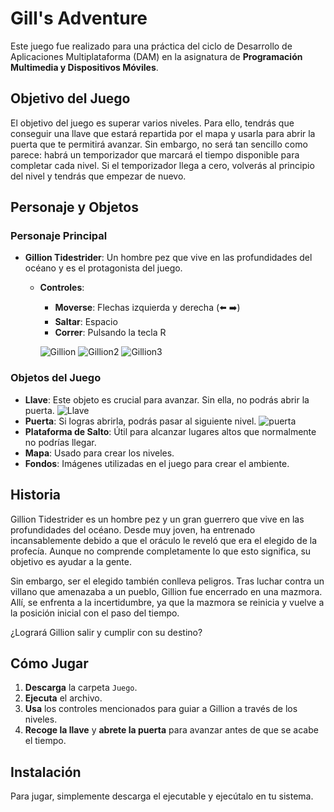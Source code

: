 # Gill's Adventure

Este juego fue realizado para una práctica del ciclo de Desarrollo de Aplicaciones Multiplataforma (DAM) en la asignatura de **Programación Multimedia y Dispositivos Móviles**.

## Objetivo del Juego

El objetivo del juego es superar varios niveles. Para ello, tendrás que conseguir una llave que estará repartida por el mapa y usarla para abrir la puerta que te permitirá avanzar. Sin embargo, no será tan sencillo como parece: habrá un temporizador que marcará el tiempo disponible para completar cada nivel. Si el temporizador llega a cero, volverás al principio del nivel y tendrás que empezar de nuevo.

## Personaje y Objetos

### Personaje Principal
- **Gillion Tidestrider**: Un hombre pez que vive en las profundidades del océano y es el protagonista del juego. 
  - **Controles**:
    - **Moverse**: Flechas izquierda y derecha (⬅️ ➡️)
    - **Saltar**: Espacio
    - **Correr**: Pulsando la tecla R

    ![Gillion](https://github.com/user-attachments/assets/04f0a9b2-0697-4f53-8058-3f8efe22e4dc) ![Gillion2](https://github.com/user-attachments/assets/9dbd381d-92d3-456e-9e16-e2d4e6301e08) ![Gillion3](https://github.com/user-attachments/assets/f7a0d906-26de-461f-88ea-afe67e3b34e6)

### Objetos del Juego

- **Llave**: Este objeto es crucial para avanzar. Sin ella, no podrás abrir la puerta. ![Llave](https://github.com/user-attachments/assets/a066f959-f9ce-45e5-a12d-a3b9517f62e8)
- **Puerta**: Si logras abrirla, podrás pasar al siguiente nivel. ![puerta](https://github.com/user-attachments/assets/a2a197f3-c16a-4e34-963c-7672e3720f58)
- **Plataforma de Salto**: Útil para alcanzar lugares altos que normalmente no podrías llegar.
- **Mapa**: Usado para crear los niveles.
- **Fondos**: Imágenes utilizadas en el juego para crear el ambiente.

## Historia

Gillion Tidestrider es un hombre pez y un gran guerrero que vive en las profundidades del océano. Desde muy joven, ha entrenado incansablemente debido a que el oráculo le reveló que era el elegido de la profecía. Aunque no comprende completamente lo que esto significa, su objetivo es ayudar a la gente.

Sin embargo, ser el elegido también conlleva peligros. Tras luchar contra un villano que amenazaba a un pueblo, Gillion fue encerrado en una mazmora. Allí, se enfrenta a la incertidumbre, ya que la mazmora se reinicia y vuelve a la posición inicial con el paso del tiempo. 

¿Logrará Gillion salir y cumplir con su destino?

## Cómo Jugar
1. **Descarga** la carpeta `Juego`.
2. **Ejecuta** el archivo.
3. **Usa** los controles mencionados para guiar a Gillion a través de los niveles.
4. **Recoge la llave** y **abrete la puerta** para avanzar antes de que se acabe el tiempo.

## Instalación
Para jugar, simplemente descarga el ejecutable y ejecútalo en tu sistema.
